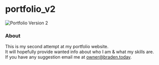 # portfolio_v2
![Portfolio Version 2](https://braden.today/images/png1.png)
### About
This is my second attempt at my portfolio website.<br>
It will hopefully provide wanted info about who I am & what my skills are.<br>
If you have any suggestion email me at <a href="mailto:owner@braden.today">owner@braden.today</a>.
